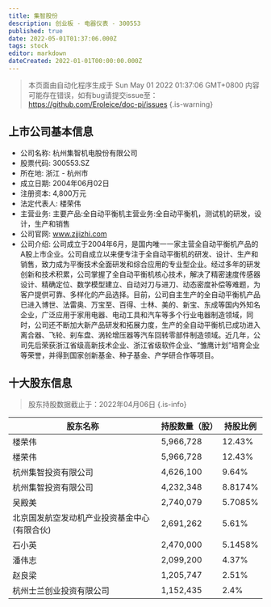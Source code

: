 ```yaml
---
title: 集智股份
description: 创业板 - 电器仪表 - 300553
published: true
date: 2022-05-01T01:37:06.000Z
tags: stock
editor: markdown
dateCreated: 2022-01-01T00:00:00.000Z
---
```


> 本页面由自动化程序生成于 Sun May 01 2022 01:37:06 GMT+0800
> 内容可能存在错误，如有bug请提交issue至：https://github.com/Eroleice/doc-pi/issues
{.is-warning}

## 上市公司基本信息
- 公司名称: 杭州集智机电股份有限公司
- 股票代码: 300553.SZ
- 所在地: 浙江 - 杭州市
- 成立日期: 2004年06月02日
- 注册资本: 4,800万元
- 法定代表人: 楼荣伟
- 主营业务: 主要产品:全自动平衡机主营业务:全自动平衡机，测试机的研发，设计，生产和销售
- 公司官网: www.zjjizhi.com
- 公司介绍: 公司成立于2004年6月，是国内唯一一家主营全自动平衡机产品的A股上市企业。公司自成立以来便专注于全自动平衡机的研发、设计、生产和销售，致力成为平衡技术全面研发和综合应用的专业型企业。经过多年的研发创新和技术积累，公司掌握了全自动平衡机核心技术，解决了精密速度传感器设计、精确定位、数学模型建立、自动对刀与进刀、动态密度补偿等难题，为客户提供可靠、多样化的产品选择。目前，公司自主生产的全自动平衡机产品已进入博世、法雷奥、万宝至、百得、士林、美的、新宝、东成等国内外知名企业，广泛应用于家用电器、电动工具和汽车等多个行业电器制造领域，同时，公司还不断加大新产品研发和拓展力度，生产的全自动平衡机已成功进入离合器、飞轮、刹车盘、涡轮增压器等汽车回转零部件制造领域。近几年，公司先后荣获浙江省级高新技术企业、浙江省级软件企业、“雏鹰计划”培育企业等荣誉，并得到国家创新基金、种子基金、产学研合作等项目。


## 十大股东信息
> 股东持股数据截止于：2022年04月06日
{.is-info}

| 股东名称 | 持股数量（股） | 持股比例 |
| --- | --- | --- |
| 楼荣伟 | 5,966,728 | 12.43% |
| 楼荣伟 | 5,966,728 | 12.43% |
| 杭州集智投资有限公司 | 4,626,100 | 9.64% |
| 杭州集智投资有限公司 | 4,232,348 | 8.8174% |
| 吴殿美 | 2,740,079 | 5.7085% |
| 北京国发航空发动机产业投资基金中心(有限合伙) | 2,691,262 | 5.61% |
| 石小英 | 2,470,000 | 5.1458% |
| 潘伟志 | 2,099,200 | 4.37% |
| 赵良梁 | 1,205,747 | 2.51% |
| 杭州士兰创业投资有限公司 | 1,152,435 | 2.4% |




